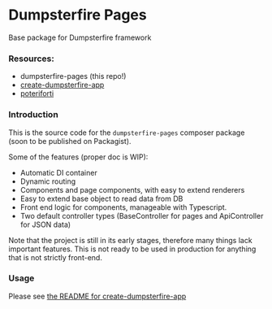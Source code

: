 # Dumpsterfire Pages

Base package for Dumpsterfire framework

### Resources:
- dumpsterfire-pages (this repo!)
- [create-dumpsterfire-app](https://github.com/cheerios4316/create-dumpsterfire-app/)
- [poteriforti](https://github.com/cheerios4316/poteriforti)


### Introduction

This is the source code for the `dumpsterfire-pages` composer package (soon to be published on Packagist).

Some of the features (proper doc is WIP):
- Automatic DI container
- Dynamic routing
- Components and page components, with easy to extend renderers
- Easy to extend base object to read data from DB
- Front end logic for components, manageable with Typescript.
- Two default controller types (BaseController for pages and ApiController for JSON data)

Note that the project is still in its early stages, therefore many things lack important features.
This is not ready to be used in production for anything that is not strictly front-end.

### Usage

Please see [the README for create-dumpsterfire-app](https://github.com/cheerios4316/create-dumpsterfire-app/)
